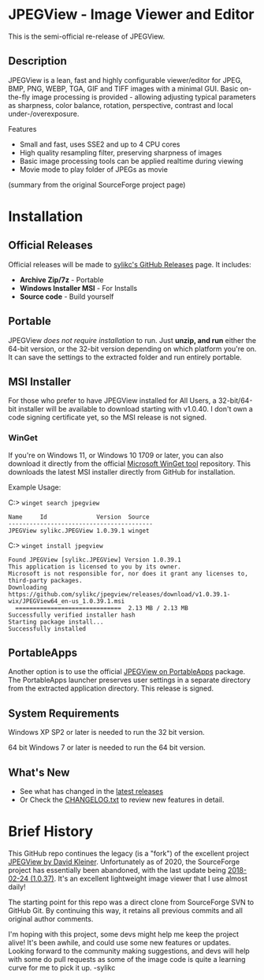 # JPEGView - Image Viewer and Editor

This is the semi-official re-release of JPEGView.

## Description

JPEGView is a lean, fast and highly configurable viewer/editor for JPEG, BMP, PNG, WEBP, TGA, GIF and TIFF images with a minimal GUI. Basic on-the-fly image processing is provided - allowing adjusting typical parameters as sharpness, color balance, rotation, perspective, contrast and local under-/overexposure.

Features
* Small and fast, uses SSE2 and up to 4 CPU cores
* High quality resampling filter, preserving sharpness of images
* Basic image processing tools can be applied realtime during viewing
* Movie mode to play folder of JPEGs as movie

(summary from the original SourceForge project page)

# Installation

## Official Releases

Official releases will be made to [sylikc's GitHub Releases](https://github.com/sylikc/jpegview/releases) page.  It includes:
* **Archive Zip/7z** - Portable
* **Windows Installer MSI** - For Installs
* **Source code** - Build yourself

## Portable

JPEGView _does not require installation_ to run.  Just **unzip, and run** either the 64-bit version, or the 32-bit version depending on which platform you're on.  It can save the settings to the extracted folder and run entirely portable.

## MSI Installer

For those who prefer to have JPEGView installed for All Users, a 32-bit/64-bit installer will be available to download starting with v1.0.40.  I don't own a code signing certificate yet, so the MSI release is not signed.

### WinGet

If you're on Windows 11, or Windows 10 1709 or later, you can also download it directly from the official [Microsoft WinGet tool](https://docs.microsoft.com/en-us/windows/package-manager/winget/) repository.  This downloads the latest MSI installer directly from GitHub for installation.

Example Usage:

C:\> `winget search jpegview`
```
Name     Id              Version  Source
-----------------------------------------
JPEGView sylikc.JPEGView 1.0.39.1 winget
```

C:\> `winget install jpegview`
```
Found JPEGView [sylikc.JPEGView] Version 1.0.39.1
This application is licensed to you by its owner.
Microsoft is not responsible for, nor does it grant any licenses to, third-party packages.
Downloading https://github.com/sylikc/jpegview/releases/download/v1.0.39.1-wix/JPEGView64_en-us_1.0.39.1.msi
  ==============================  2.13 MB / 2.13 MB
Successfully verified installer hash
Starting package install...
Successfully installed
```

## PortableApps

Another option is to use the official [JPEGView on PortableApps](https://portableapps.com/apps/graphics_pictures/jpegview_portable) package.  The PortableApps launcher preserves user settings in a separate directory from the extracted application directory.  This release is signed.

## System Requirements

Windows XP SP2 or later is needed to run the 32 bit version.

64 bit Windows 7 or later is needed to run the 64 bit version.

## What's New

* See what has changed in the [latest releases](https://github.com/sylikc/jpegview/releases)
* Or Check the [CHANGELOG.txt](https://github.com/sylikc/jpegview/blob/master/CHANGELOG.txt) to review new features in detail.


# Brief History

This GitHub repo continues the legacy (is a "fork") of the excellent project [JPEGView by David Kleiner](https://sourceforge.net/projects/jpegview/).  Unfortunately as of 2020, the SourceForge project has essentially been abandoned, with the last update being [2018-02-24 (1.0.37)](https://sourceforge.net/projects/jpegview/files/jpegview/).  It's an excellent lightweight image viewer that I use almost daily!

The starting point for this repo was a direct clone from SourceForge SVN to GitHub Git.  By continuing this way, it retains all previous commits and all original author comments.  

I'm hoping with this project, some devs might help me keep the project alive!  It's been awhile, and could use some new features or updates.  Looking forward to the community making suggestions, and devs will help with some do pull requests as some of the image code is quite a learning curve for me to pick it up. -sylikc
